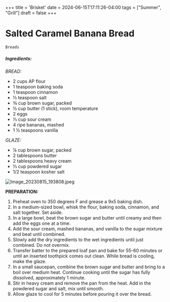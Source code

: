 +++
title = 'Brisket'
date = 2024-06-15T17:11:26-04:00
tags = ["Summer", "Grill"]
draft = false
+++
# Salted Caramel Banana Bread

`Breads`

##### Ingredients:

_BREAD:_

- 2 cups AP flour
- 1 teaspoon baking soda
- 1 teaspoon cinnamon
- ½ teaspoon salt
- ¾ cup brown sugar, packed
- ½ cup butter (1 stick), room temperature
- 2 eggs
- ⅓ cup sour cream
- 4 ripe bananas, mashed
- 1 ½ teaspoons vanilla

_GLAZE:_

- ¼ cup brown sugar, packed
- 2 tablespoons butter
- 2 tablespoons heavy cream
- ⅓ cup powdered sugar
- 1/2 teaspoon kosher salt

![Image_20230815_193808.jpeg](image/Image_20230815_193808.jpeg)

**PREPARATION:**

1. Preheat oven to 350 degrees F and grease a 9x5 baking dish.
2. In a medium-sized bowl, whisk the flour, baking soda, cinnamon, and salt together. Set aside.
3. In a large bowl, beat the brown sugar and butter until creamy and then add the eggs one at a time.
4. Add the sour cream, mashed bananas, and vanilla to the sugar mixture and beat until combined.
5. Slowly add the dry ingredients to the wet ingredients until just combined. Do not overmix.
6. Transfer batter to the prepared loaf pan and bake for 55-60 minutes or until an inserted toothpick comes out clean. While bread is cooling, make the glaze.
7. In a small saucepan, combine the brown sugar and butter and bring to a boil over medium heat. Continue cooking until the sugar has fully dissolved, approximately 1 minute.
8. Stir in heavy cream and remove the pan from the heat. Add in the powdered sugar and salt, mix until smooth.
9. Allow glaze to cool for 5 minutes before pouring it over the bread.
